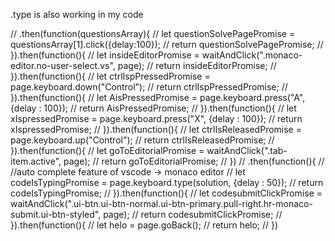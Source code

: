 .type is also working in my code 
 
 
 // .then(function(questionsArray){
    //     let questionSolvePagePromise = questionsArray[1].click({delay:100});
    //     return questionSolvePagePromise;
    // }).then(function(){
    //     let insideEditorPromise = waitAndClick(".monaco-editor.no-user-select.vs", page);
    //     return insideEditorPromise;
    // }).then(function(){
    //     let ctrlIspPressedPromise = page.keyboard.down("Control");
    //     return ctrlIspPressedPromise;
    // }).then(function(){
    //     let AisPressedPromise = page.keyboard.press("A", {delay : 100});
    //     return AisPressedPromise;
    // }).then(function(){
    //     let xIspressedPromise = page.keyboard.press("X", {delay : 100});
    //     return xIspressedPromise;
    // }).then(function(){
    //     let ctrlIsReleasedPromise = page.keyboard.up("Control");
    //     return ctrlIsReleasedPromise;
    // }).then(function(){
    //     let goToEditorialPromise = waitAndClick(".tab-item.active", page);
    //     return goToEditorialPromise;
    // })
    // .then(function(){
    //     //auto complete feature of vscode -> monaco editor
    //     let codeIsTypingPromise = page.keyboard.type(solution, {delay : 50});
    //     return codeIsTypingPromise;
    // }).then(function(){
    //     let codesubmitClickPromise = waitAndClick(".ui-btn.ui-btn-normal.ui-btn-primary.pull-right.hr-monaco-submit.ui-btn-styled", page);
    //     return codesubmitClickPromise; 
    // }).then(function(){
    //     let helo = page.goBack();
    //     return helo;
    // })
    
    